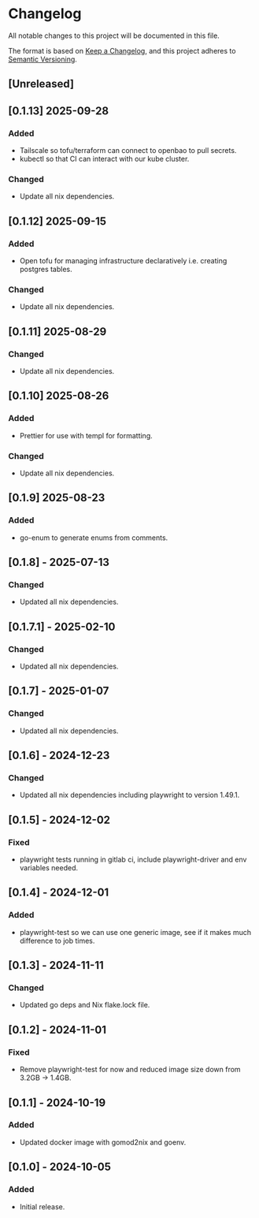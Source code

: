 # Changelog

All notable changes to this project will be documented in this file.

The format is based on [Keep a Changelog](https://keepachangelog.com/en/1.1.0/),
and this project adheres to [Semantic Versioning](https://semver.org/spec/v2.0.0.html).

## [Unreleased]

## [0.1.13] 2025-09-28

### Added

- Tailscale so tofu/terraform can connect to openbao to pull secrets.
- kubectl so that CI can interact with our kube cluster.

### Changed

- Update all nix dependencies.

## [0.1.12] 2025-09-15

### Added

- Open tofu for managing infrastructure declaratively i.e. creating postgres tables.

### Changed

- Update all nix dependencies.

## [0.1.11] 2025-08-29

### Changed

- Update all nix dependencies.

## [0.1.10] 2025-08-26

### Added

- Prettier for use with templ for formatting.

### Changed

- Update all nix dependencies.

## [0.1.9] 2025-08-23

### Added

- go-enum to generate enums from comments.

## [0.1.8] - 2025-07-13

### Changed

- Updated all nix dependencies.

## [0.1.7.1] - 2025-02-10

### Changed

- Updated all nix dependencies.

## [0.1.7] - 2025-01-07

### Changed

- Updated all nix dependencies.

## [0.1.6] - 2024-12-23

### Changed

- Updated all nix dependencies including playwright to version 1.49.1.

## [0.1.5] - 2024-12-02

### Fixed

- playwright tests running in gitlab ci, include playwright-driver and env variables needed.

## [0.1.4] - 2024-12-01

### Added

- playwright-test so we can use one generic image, see if it makes much difference to job times.

## [0.1.3] - 2024-11-11

### Changed

- Updated go deps and Nix flake.lock file.

## [0.1.2] - 2024-11-01

### Fixed

- Remove playwright-test for now and reduced image size down from 3.2GB -> 1.4GB.

## [0.1.1] - 2024-10-19

### Added

- Updated docker image with gomod2nix and goenv.

## [0.1.0] - 2024-10-05

### Added

- Initial release.
